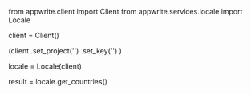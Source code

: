 from appwrite.client import Client
from appwrite.services.locale import Locale

client = Client()

(client
  .set_project('')
  .set_key('')
)

locale = Locale(client)

result = locale.get_countries()

